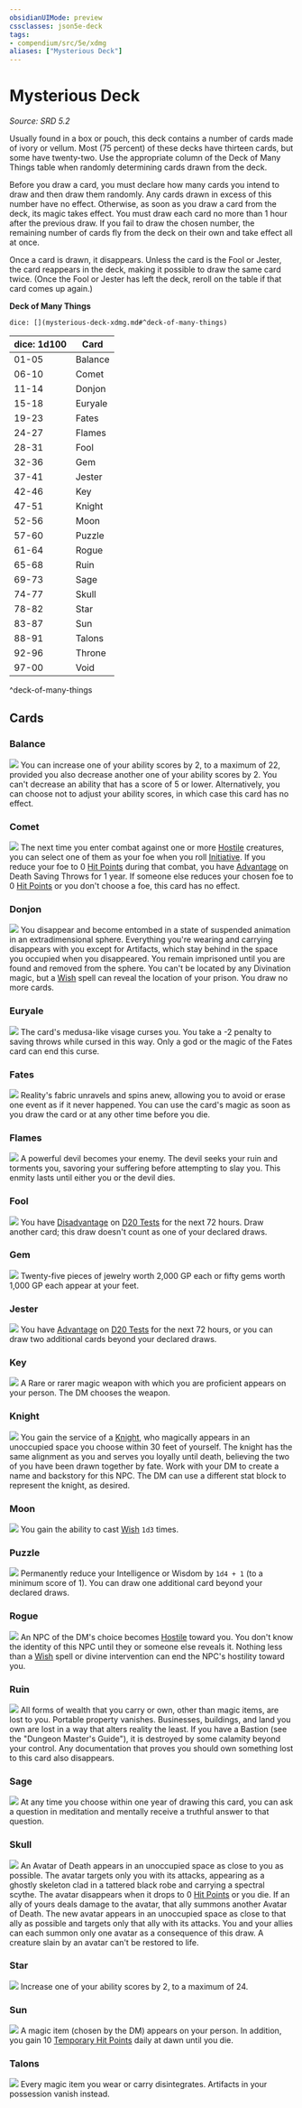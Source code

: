 ```yaml
---
obsidianUIMode: preview
cssclasses: json5e-deck
tags:
- compendium/src/5e/xdmg
aliases: ["Mysterious Deck"]
---
```

# Mysterious Deck
*Source: SRD 5.2*  

Usually found in a box or pouch, this deck contains a number of cards made of ivory or vellum. Most (75 percent) of these decks have thirteen cards, but some have twenty-two. Use the appropriate column of the Deck of Many Things table when randomly determining cards drawn from the deck.

Before you draw a card, you must declare how many cards you intend to draw and then draw them randomly. Any cards drawn in excess of this number have no effect. Otherwise, as soon as you draw a card from the deck, its magic takes effect. You must draw each card no more than 1 hour after the previous draw. If you fail to draw the chosen number, the remaining number of cards fly from the deck on their own and take effect all at once.

Once a card is drawn, it disappears. Unless the card is the Fool or Jester, the card reappears in the deck, making it possible to draw the same card twice. (Once the Fool or Jester has left the deck, reroll on the table if that card comes up again.)

**Deck of Many Things**

`dice: [](mysterious-deck-xdmg.md#^deck-of-many-things)`

| dice: 1d100 | Card |
|-------------|------|
| 01-05 | Balance |
| 06-10 | Comet |
| 11-14 | Donjon |
| 15-18 | Euryale |
| 19-23 | Fates |
| 24-27 | Flames |
| 28-31 | Fool |
| 32-36 | Gem |
| 37-41 | Jester |
| 42-46 | Key |
| 47-51 | Knight |
| 52-56 | Moon |
| 57-60 | Puzzle |
| 61-64 | Rogue |
| 65-68 | Ruin |
| 69-73 | Sage |
| 74-77 | Skull |
| 78-82 | Star |
| 83-87 | Sun |
| 88-91 | Talons |
| 92-96 | Throne |
| 97-00 | Void |
^deck-of-many-things

## Cards

### Balance
![](https://raw.githubusercontent.com/5etools-mirror-3/5etools-img/main/decks/BMT/Deck%20of%20Many%20Things/03-balance.webp#card)
You can increase one of your ability scores by 2, to a maximum of 22, provided you also decrease another one of your ability scores by 2. You can't decrease an ability that has a score of 5 or lower. Alternatively, you can choose not to adjust your ability scores, in which case this card has no effect.

### Comet
![](https://raw.githubusercontent.com/5etools-mirror-3/5etools-img/main/decks/BMT/Deck%20of%20Many%20Things/12-comet.webp#card)
The next time you enter combat against one or more [Hostile](hostile-attitude-xphb.md) creatures, you can select one of them as your foe when you roll [Initiative](initiative-xphb.md). If you reduce your foe to 0 [Hit Points](hit-points-xphb.md) during that combat, you have [Advantage](advantage-xphb.md) on Death Saving Throws for 1 year. If someone else reduces your chosen foe to 0 [Hit Points](hit-points-xphb.md) or you don't choose a foe, this card has no effect.

### Donjon
![](https://raw.githubusercontent.com/5etools-mirror-3/5etools-img/main/decks/BMT/Deck%20of%20Many%20Things/17-donjon.webp#card)
You disappear and become entombed in a state of suspended animation in an extradimensional sphere. Everything you're wearing and carrying disappears with you except for Artifacts, which stay behind in the space you occupied when you disappeared. You remain imprisoned until you are found and removed from the sphere. You can't be located by any Divination magic, but a [Wish](wish-xphb.md) spell can reveal the location of your prison. You draw no more cards.

### Euryale
![](https://raw.githubusercontent.com/5etools-mirror-3/5etools-img/main/decks/BMT/Deck%20of%20Many%20Things/22-euryale.webp#card)
The card's medusa-like visage curses you. You take a -2 penalty to saving throws while cursed in this way. Only a god or the magic of the Fates card can end this curse.

### Fates
![](https://raw.githubusercontent.com/5etools-mirror-3/5etools-img/main/decks/BMT/Deck%20of%20Many%20Things/08-fates.webp#card)
Reality's fabric unravels and spins anew, allowing you to avoid or erase one event as if it never happened. You can use the card's magic as soon as you draw the card or at any other time before you die.

### Flames
![](https://raw.githubusercontent.com/5etools-mirror-3/5etools-img/main/decks/BMT/Deck%20of%20Many%20Things/20-flames.webp#card)
A powerful devil becomes your enemy. The devil seeks your ruin and torments you, savoring your suffering before attempting to slay you. This enmity lasts until either you or the devil dies.

### Fool
![](https://raw.githubusercontent.com/5etools-mirror-3/5etools-img/main/decks/BMT/Deck%20of%20Many%20Things/01-fool.webp#card)
You have [Disadvantage](disadvantage-xphb.md) on [D20 Tests](d20-test-xphb.md) for the next 72 hours. Draw another card; this draw doesn't count as one of your declared draws.

### Gem
![](https://raw.githubusercontent.com/5etools-mirror-3/5etools-img/main/decks/BMT/Deck%20of%20Many%20Things/05-gem.webp#card)
Twenty-five pieces of jewelry worth 2,000 GP each or fifty gems worth 1,000 GP each appear at your feet.

### Jester
![](https://raw.githubusercontent.com/5etools-mirror-3/5etools-img/main/decks/BMT/Deck%20of%20Many%20Things/14-jester.webp#card)
You have [Advantage](advantage-xphb.md) on [D20 Tests](d20-test-xphb.md) for the next 72 hours, or you can draw two additional cards beyond your declared draws.

### Key
![](https://raw.githubusercontent.com/5etools-mirror-3/5etools-img/main/decks/BMT/Deck%20of%20Many%20Things/02-key.webp#card)
A Rare or rarer magic weapon with which you are proficient appears on your person. The DM chooses the weapon.

### Knight
![](https://raw.githubusercontent.com/5etools-mirror-3/5etools-img/main/decks/BMT/Deck%20of%20Many%20Things/09-knight.webp#card)
You gain the service of a [Knight](knight-xmm.md), who magically appears in an unoccupied space you choose within 30 feet of yourself. The knight has the same alignment as you and serves you loyally until death, believing the two of you have been drawn together by fate. Work with your DM to create a name and backstory for this NPC. The DM can use a different stat block to represent the knight, as desired.

### Moon
![](https://raw.githubusercontent.com/5etools-mirror-3/5etools-img/main/decks/BMT/Deck%20of%20Many%20Things/11-moon.webp#card)
You gain the ability to cast [Wish](wish-xphb.md) `1d3` times.

### Puzzle
![](https://raw.githubusercontent.com/5etools-mirror-3/5etools-img/main/decks/BMT/Deck%20of%20Many%20Things/04-puzzle.webp#card)
Permanently reduce your Intelligence or Wisdom by `1d4 + 1` (to a minimum score of 1). You can draw one additional card beyond your declared draws.

### Rogue
![](https://raw.githubusercontent.com/5etools-mirror-3/5etools-img/main/decks/BMT/Deck%20of%20Many%20Things/06-rogue.webp#card)
An NPC of the DM's choice becomes [Hostile](hostile-attitude-xphb.md) toward you. You don't know the identity of this NPC until they or someone else reveals it. Nothing less than a [Wish](wish-xphb.md) spell or divine intervention can end the NPC's hostility toward you.

### Ruin
![](https://raw.githubusercontent.com/5etools-mirror-3/5etools-img/main/decks/BMT/Deck%20of%20Many%20Things/16-ruin.webp#card)
All forms of wealth that you carry or own, other than magic items, are lost to you. Portable property vanishes. Businesses, buildings, and land you own are lost in a way that alters reality the least. If you have a Bastion (see the "Dungeon Master's Guide"), it is destroyed by some calamity beyond your control. Any documentation that proves you should own something lost to this card also disappears.

### Sage
![](https://raw.githubusercontent.com/5etools-mirror-3/5etools-img/main/decks/BMT/Deck%20of%20Many%20Things/07-sage.webp#card)
At any time you choose within one year of drawing this card, you can ask a question in meditation and mentally receive a truthful answer to that question.

### Skull
![](https://raw.githubusercontent.com/5etools-mirror-3/5etools-img/main/decks/BMT/Deck%20of%20Many%20Things/19-skull.webp#card)
An Avatar of Death appears in an unoccupied space as close to you as possible. The avatar targets only you with its attacks, appearing as a ghostly skeleton clad in a tattered black robe and carrying a spectral scythe. The avatar disappears when it drops to 0 [Hit Points](hit-points-xphb.md) or you die. If an ally of yours deals damage to the avatar, that ally summons another Avatar of Death. The new avatar appears in an unoccupied space as close to that ally as possible and targets only that ally with its attacks. You and your allies can each summon only one avatar as a consequence of this draw. A creature slain by an avatar can't be restored to life.

### Star
![](https://raw.githubusercontent.com/5etools-mirror-3/5etools-img/main/decks/BMT/Deck%20of%20Many%20Things/13-star.webp#card)
Increase one of your ability scores by 2, to a maximum of 24.

### Sun
![](https://raw.githubusercontent.com/5etools-mirror-3/5etools-img/main/decks/BMT/Deck%20of%20Many%20Things/10-sun.webp#card)
A magic item (chosen by the DM) appears on your person. In addition, you gain 10 [Temporary Hit Points](temporary-hit-points-xphb.md) daily at dawn until you die.

### Talons
![](https://raw.githubusercontent.com/5etools-mirror-3/5etools-img/main/decks/BMT/Deck%20of%20Many%20Things/21-talons.webp#card)
Every magic item you wear or carry disintegrates. Artifacts in your possession vanish instead.